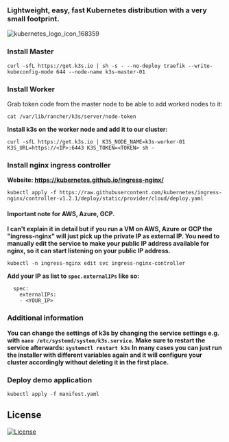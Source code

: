 ### Lightweight, easy, fast Kubernetes distribution with a very small footprint.
![kubernetes_logo_icon_168359](https://user-images.githubusercontent.com/90393971/187159759-d19a8782-d9c6-46af-9a57-7ec015f63a15.png)

### Install Master

```
curl -sfL https://get.k3s.io | sh -s - --no-deploy traefik --write-kubeconfig-mode 644 --node-name k3s-master-01
```

### Install Worker

Grab token code from the master node to be able to add worked nodes to it: 

```
cat /var/lib/rancher/k3s/server/node-token
```

**Install k3s on the worker node and add it to our cluster:**
```
curl -sfL https://get.k3s.io | K3S_NODE_NAME=k3s-worker-01 K3S_URL=https://<IP>:6443 K3S_TOKEN=<TOKEN> sh - 
```
### Install nginx ingress controller
**Website: https://kubernetes.github.io/ingress-nginx/**
```
kubectl apply -f https://raw.githubusercontent.com/kubernetes/ingress-nginx/controller-v1.2.1/deploy/static/provider/cloud/deploy.yaml
```

#### Important note for AWS, Azure, GCP.
**I can't explain it in detail but if you run a VM on AWS, Azure or GCP the "ingress-nginx" will just pick up the private IP as external IP. You need to manually edit the service to make your public IP address available for nginx, so it can start listening on your public IP address.**
```
kubectl -n ingress-nginx edit svc ingress-nginx-controller
```
**Add your IP as list to `spec.externalIPs` like so:**

```
  spec:
    externalIPs:
    - <YOUR_IP>
```

### Additional information

**You can change the settings of k3s by changing the service settings e.g. with `nano /etc/systemd/system/k3s.service`.**
**Make sure to restart the service afterwards: `systemctl restart k3s`**
**In many cases you can just run the installer with different variables again and it will configure your cluster accordingly without deleting it in the first place.**

### Deploy demo application
```
kubectl apply -f manifest.yaml
```
## License
[![License](https://img.shields.io/badge/License-MIT-blue)](#license "Go to license section")
